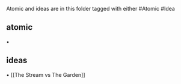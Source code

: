 Atomic and ideas are in this folder tagged with either #Atomic #Idea


## atomic
 • 
## ideas
 •  [[The Stream vs The Garden]]

